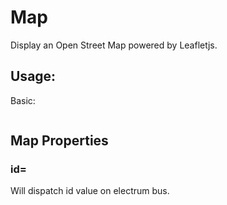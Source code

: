 # Map

Display an Open Street Map powered by Leafletjs.

## Usage:

Basic:

```jsx

```

## Map Properties

### id=

Will dispatch id value on electrum bus.

